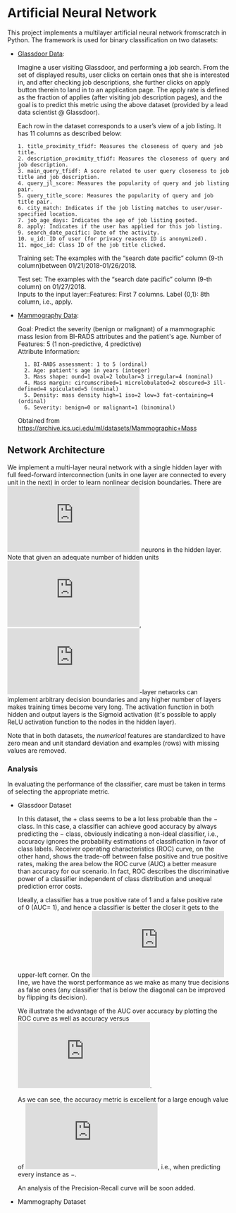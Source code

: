 # Artificial Neural Network
This project implements a multilayer artificial neural network fromscratch in Python. 
The framework is used for binary classification on two datasets:
* [Glassdoor Data](http://bit.ly/GlassdoorApply):

  Imagine a user visiting Glassdoor, and performing a job search. From the set of displayed results, user clicks on certain ones that she is interested in, and after checking job descriptions, she further clicks on apply button therein to land in to an application page. The apply rate is defined as the fraction of applies (after visiting job description pages), and the goal is to predict this metric using the above dataset (provided by a lead data scientist @ Glassdoor).
  
  Each row in the dataset corresponds to a user’s view of a job listing. It has 11 columns as described below:                     
      
      1. title_proximity_tfidf: Measures the closeness of query and job title.  
      2. description_proximity_tfidf: Measures the closeness of query and job description.                                                           
      3. main_query_tfidf: A score related to user query closeness to job title and job description.                                                     
      4. query_jl_score: Measures the popularity of query and job listing pair. 
      5. query_title_score: Measures the popularity of query and job title pair.
      6. city_match: Indicates if the job listing matches to user/user-specified location.                                                            
      7. job_age_days: Indicates the age of job listing posted.                 
      8. apply: Indicates if the user has applied for this job listing.         
      9. search_date_pacific: Date of the activity.                             
      10. u_id: ID of user (for privacy reasons ID is anonymized).              
      11. mgoc_id: Class ID of the job title clicked.                           
                                                                              
    Training set: The examples with the “search date pacific” column (9-th column)between 01/21/2018-01/26/2018.                               
    
    Test set: The examples with the “search date pacific” column (9-th column) on 01/27/2018.                                                
    Inputs to the input layer::Features: First 7 columns.
    Label {0,1}: 8th column, i.e., apply.

* [Mammography Data](http://bit.ly/MammoData):
  
  Goal: Predict the severity (benign or malignant) of a mammographic mass lesion from BI-RADS attributes and the patient's age.
    Number of Features: 5 (1 non-predictive, 4 predictive)                 
    Attribute Information:                                                 
        
        1. BI-RADS assessment: 1 to 5 (ordinal)                            
        2. Age: patient's age in years (integer)                                  
        3. Mass shape: ound=1 oval=2 lobular=3 irregular=4 (nominal)              
        4. Mass margin: circumscribed=1 microlobulated=2 obscured=3 ill-defined=4 spiculated=5 (nominal)                                    
        5. Density: mass density high=1 iso=2 low=3 fat-containing=4 (ordinal)  
        6. Severity: benign=0 or malignant=1 (binominal)                          
    
    Obtained from <https://archive.ics.uci.edu/ml/datasets/Mammographic+Mass>
## Network Architecture
We implement a multi-layer neural network with a single hidden layer with full feed-forward interconnection (units in one layer are connected to every unit in the next) in order to learn nonlinear decision boundaries. There are ![Equation](https://latex.codecogs.com/gif.latex?w) neurons in the hidden layer. Note that given an adequate number of hidden units ![Equation](https://latex.codecogs.com/gif.latex?w), ![Equation](https://latex.codecogs.com/gif.latex?%5Cinline%20d%3D1)-layer networks can implement arbitrary decision boundaries and any higher number of layers makes training times become very long. The activation function in both hidden and output layers is the Sigmoid activation (it's possible to apply ReLU activation function to the nodes in the hidden layer).

Note that in both datasets, the _numerical_ features are standardized to have zero mean and unit standard deviation and examples (rows) with missing values are removed.

### Analysis
In evaluating the performance of the classifier, care must be taken in terms of selecting the appropriate metric.   
* Glassdoor Dataset
   
  In this dataset, the + class seems to be a lot less probable than the − class. In this case, a classifier can achieve good accuracy by always predicting the − class, obviously indicating a non-ideal classifier, i.e., accuracy ignores the probability estimations of classification in favor of class labels. Receiver operating characteristics (ROC) curve, on the other hand, shows the trade-off between false positive and true positive rates, making the area below the ROC curve (AUC) a better measure than accuracy for our scenario. In fact, ROC describes the discriminative power of a classifier independent of class distribution and unequal prediction error costs.

  Ideally, a classifier has a true positive rate of 1 and a false positive rate of 0 (AUC= 1), and hence a classifier is better the closer it gets to the upper-left corner. On the ![Equation](https://latex.codecogs.com/gif.latex?45%5E%5Cdegree) line, we have the worst performance as we make as many true decisions as false ones (any classifier that is below the diagonal can be improved by flipping its decision).
        
  We illustrate the advantage of the AUC over accuracy by plotting the ROC curve as well as accuracy versus ![Equation](https://latex.codecogs.com/gif.latex?%5Ctheta). 
  
  As we can see, the accuracy metric is excellent for a large enough value of ![Equation](https://latex.codecogs.com/gif.latex?%5Ctheta), i.e., when predicting every instance as −.
  
  An analysis of the Precision-Recall curve will be soon added.
* Mammography Dataset
